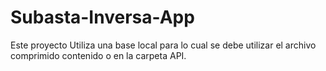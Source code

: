 # Subasta-Inversa-App

Este proyecto Utiliza una base local para lo cual se debe utilizar el archivo comprimido contenido o en la carpeta API.
